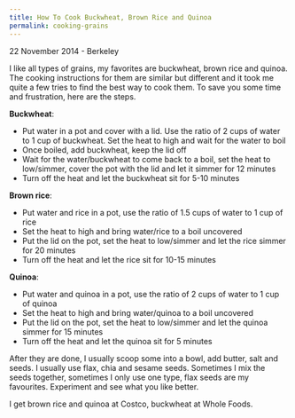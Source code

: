 ```yaml
---
title: How To Cook Buckwheat, Brown Rice and Quinoa
permalink: cooking-grains
---
```


<p class="meta">22 November 2014 - Berkeley</p>

I like all types of grains, my favorites are buckwheat, brown rice and quinoa. The cooking instructions for them
are similar but different and it took me quite a few tries to find the best way to cook them. To save you some time and
frustration, here are the steps.

**Buckwheat**:

* Put water in a pot and cover with a lid. Use the ratio of 2 cups of water to 1 cup of buckwheat. Set the heat to high
and wait for the water to boil
* Once boiled, add buckwheat, keep the lid off
* Wait for the water/buckwheat to come back to a boil, set the heat to low/simmer, cover the pot with the lid and let
it simmer for 12 minutes
* Turn off the heat and let the buckwheat sit for 5-10 minutes

**Brown rice**:

* Put water and rice in a pot, use the ratio of 1.5 cups of water to 1 cup of rice
* Set the heat to high and bring water/rice to a boil uncovered
* Put the lid on the pot, set the heat to low/simmer and let the rice simmer for 20 minutes
* Turn off the heat and let the rice sit for 10-15 minutes

**Quinoa**:

* Put water and quinoa in a pot, use the ratio of 2 cups of water to 1 cup of quinoa
* Set the heat to high and bring water/quinoa to a boil uncovered
* Put the lid on the pot, set the heat to low/simmer and let the quinoa simmer for 15 minutes
* Turn off the heat and let the quinoa sit for 5 minutes

After they are done, I usually scoop some into a bowl, add butter, salt and seeds. I usually use flax, chia and
sesame seeds. Sometimes I mix the seeds together, sometimes I only use one type, flax seeds are my favourites.
Experiment and see what you like better.

I get brown rice and quinoa at Costco, buckwheat at Whole Foods.





